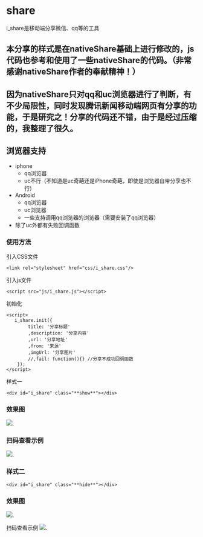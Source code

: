 # share
i_share是移动端分享微信、qq等的工具

## 本分享的样式是在nativeShare基础上进行修改的，js代码也参考和使用了一些nativeShare的代码。（非常感谢nativeShare作者的奉献精神！）

## 因为nativeShare只对qq和uc浏览器进行了判断，有不少局限性，同时发现腾讯新闻移动端网页有分享的功能，于是研究之！分享的代码还不错，由于是经过压缩的，我整理了很久。

## 浏览器支持
   - iphone
      - qq浏览器
      - uc不行（不知道是uc奇葩还是iPhone奇葩，即使是浏览器自带分享也不行）
   - Android
      - qq浏览器
      - uc浏览器
      - 一些支持调用qq浏览器的浏览器（需要安装了qq浏览器）
   - 除了uc外都有失败回调函数

### 使用方法

引入CSS文件

```
<link rel="stylesheet" href="css/i_share.css"/>
```

引入js文件

```
<script src="js/i_share.js"></script>
```

初始化

```
<script>
   i_share.init({
        title: '分享标题'
        ,description: '分享内容'
        ,url: '分享地址'
        ,from: '来源'
        ,imgUrl: '分享图片'
        //,fail: function(){} //分享不成功回调函数
    });
</script>
```

样式一

```
<div id="i_share" class="**show**"></div>
```

### 效果图
[<img src="http://365tianzhuan.com/share/share-demo3.png">](http://365tianzhuan.com/share/index.html).

### 扫码查看示例
[<img src="http://365tianzhuan.com/share/share-demo1.png">](http://365tianzhuan.com/share/index.html).


### 样式二

```
<div id="i_share" class="**hide**"></div>
```

### 效果图
[<img src="http://365tianzhuan.com/share/share-demo4.png">](http://365tianzhuan.com/share/index2.html).

扫码查看示例
[<img src="http://365tianzhuan.com/share/share-demo2.png">](http://365tianzhuan.com/share/index2.html).
